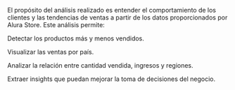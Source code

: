 El propósito del análisis realizado es entender el comportamiento de los clientes y las tendencias de ventas a partir de los datos proporcionados por Alura Store. Este análisis permite:

Detectar los productos más y menos vendidos.

Visualizar las ventas por país.

Analizar la relación entre cantidad vendida, ingresos y regiones.

Extraer insights que puedan mejorar la toma de decisiones del negocio.
